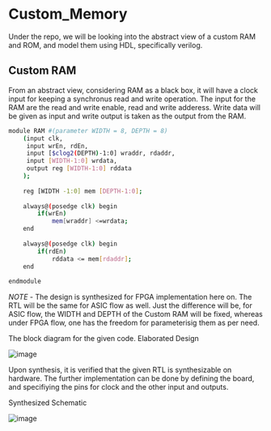 # Custom_Memory
Under the repo, we will be looking into the abstract view of a custom RAM and ROM, and model them using HDL, specifically verilog.


## Custom RAM

From an abstract view, considering RAM as a black box, it will have a clock input for keeping a synchronus read and write operation. The input for the RAM are the read and write enable, read and write adderess. Write data will be given as input and write output is taken as the output from the RAM. 

```bash
module RAM #(parameter WIDTH = 8, DEPTH = 8)
    (input clk,
     input wrEn, rdEn,
     input [$clog2(DEPTH)-1:0] wraddr, rdaddr,
     input [WIDTH-1:0] wrdata, 
     output reg [WIDTH-1:0] rddata
    );
    
    reg [WIDTH -1:0] mem [DEPTH-1:0];
    
    always@(posedge clk) begin
        if(wrEn)
            mem[wraddr] <=wrdata;
    end
    
    always@(posedge clk) begin
        if(rdEn)
            rddata <= mem[rdaddr];
    end
    
endmodule
```
*NOTE* - The design is synthesized for FPGA implementation here on. The RTL will be the same for ASIC flow as well. Just the difference will be, for ASIC flow, the WIDTH and DEPTH of the Custom RAM will be fixed, whereas under FPGA flow, one has the freedom for parameterisig them as per need. 

The block diagram for the given code. 
Elaborated Design

![image](https://github.com/Shant1R/Custom_Memory/assets/59409568/b20eb50f-f303-40e3-a8ac-86852287408e)

Upon synthesis, it is verified that the given RTL is synthesizable on hardware. The further implementation can be done by defining the board, and specifiying the pins for clock and the other input and outputs.

Synthesized Schematic

![image](https://github.com/Shant1R/Custom_Memory/assets/59409568/17c05dde-d8a9-47c6-bf99-51b2f7dd2b6e)
